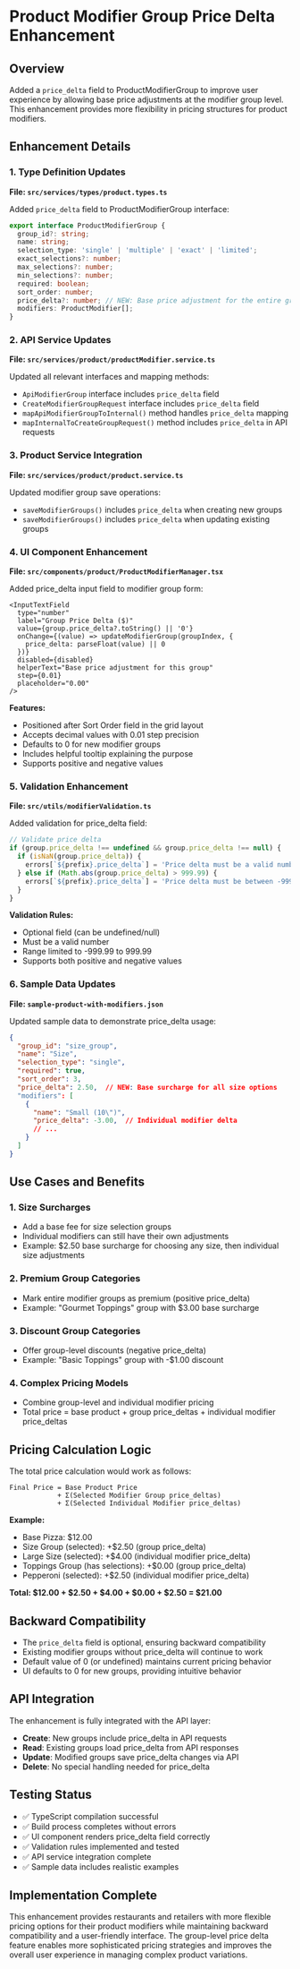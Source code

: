 # Product Modifier Group Price Delta Enhancement

## Overview

Added a `price_delta` field to ProductModifierGroup to improve user experience by allowing base price adjustments at the modifier group level. This enhancement provides more flexibility in pricing structures for product modifiers.

## Enhancement Details

### 1. Type Definition Updates

**File: `src/services/types/product.types.ts`**

Added `price_delta` field to ProductModifierGroup interface:

```typescript
export interface ProductModifierGroup {
  group_id?: string;
  name: string;
  selection_type: 'single' | 'multiple' | 'exact' | 'limited';
  exact_selections?: number;
  max_selections?: number;
  min_selections?: number;
  required: boolean;
  sort_order: number;
  price_delta?: number; // NEW: Base price adjustment for the entire group
  modifiers: ProductModifier[];
}
```

### 2. API Service Updates

**File: `src/services/product/productModifier.service.ts`**

Updated all relevant interfaces and mapping methods:

- `ApiModifierGroup` interface includes `price_delta` field
- `CreateModifierGroupRequest` interface includes `price_delta` field  
- `mapApiModifierGroupToInternal()` method handles `price_delta` mapping
- `mapInternalToCreateGroupRequest()` method includes `price_delta` in API requests

### 3. Product Service Integration

**File: `src/services/product/product.service.ts`**

Updated modifier group save operations:

- `saveModifierGroups()` includes `price_delta` when creating new groups
- `saveModifierGroups()` includes `price_delta` when updating existing groups

### 4. UI Component Enhancement

**File: `src/components/product/ProductModifierManager.tsx`**

Added price_delta input field to modifier group form:

```tsx
<InputTextField
  type="number"
  label="Group Price Delta ($)"
  value={group.price_delta?.toString() || '0'}
  onChange={(value) => updateModifierGroup(groupIndex, { 
    price_delta: parseFloat(value) || 0 
  })}
  disabled={disabled}
  helperText="Base price adjustment for this group"
  step={0.01}
  placeholder="0.00"
/>
```

**Features:**
- Positioned after Sort Order field in the grid layout
- Accepts decimal values with 0.01 step precision
- Defaults to 0 for new modifier groups
- Includes helpful tooltip explaining the purpose
- Supports positive and negative values

### 5. Validation Enhancement

**File: `src/utils/modifierValidation.ts`**

Added validation for price_delta field:

```typescript
// Validate price delta
if (group.price_delta !== undefined && group.price_delta !== null) {
  if (isNaN(group.price_delta)) {
    errors[`${prefix}.price_delta`] = 'Price delta must be a valid number';
  } else if (Math.abs(group.price_delta) > 999.99) {
    errors[`${prefix}.price_delta`] = 'Price delta must be between -999.99 and 999.99';
  }
}
```

**Validation Rules:**
- Optional field (can be undefined/null)
- Must be a valid number
- Range limited to -999.99 to 999.99
- Supports both positive and negative values

### 6. Sample Data Updates

**File: `sample-product-with-modifiers.json`**

Updated sample data to demonstrate price_delta usage:

```json
{
  "group_id": "size_group",
  "name": "Size",
  "selection_type": "single",
  "required": true,
  "sort_order": 3,
  "price_delta": 2.50,  // NEW: Base surcharge for all size options
  "modifiers": [
    {
      "name": "Small (10\")",
      "price_delta": -3.00,  // Individual modifier delta
      // ...
    }
  ]
}
```

## Use Cases and Benefits

### 1. **Size Surcharges**
- Add a base fee for size selection groups
- Individual modifiers can still have their own adjustments
- Example: $2.50 base surcharge for choosing any size, then individual size adjustments

### 2. **Premium Group Categories**
- Mark entire modifier groups as premium (positive price_delta)
- Example: "Gourmet Toppings" group with $3.00 base surcharge

### 3. **Discount Group Categories**
- Offer group-level discounts (negative price_delta)
- Example: "Basic Toppings" group with -$1.00 discount

### 4. **Complex Pricing Models**
- Combine group-level and individual modifier pricing
- Total price = base product + group price_deltas + individual modifier price_deltas

## Pricing Calculation Logic

The total price calculation would work as follows:

```
Final Price = Base Product Price 
            + Σ(Selected Modifier Group price_deltas)
            + Σ(Selected Individual Modifier price_deltas)
```

**Example:**
- Base Pizza: $12.00
- Size Group (selected): +$2.50 (group price_delta)
- Large Size (selected): +$4.00 (individual modifier price_delta)
- Toppings Group (has selections): +$0.00 (group price_delta)
- Pepperoni (selected): +$2.50 (individual modifier price_delta)

**Total: $12.00 + $2.50 + $4.00 + $0.00 + $2.50 = $21.00**

## Backward Compatibility

- The `price_delta` field is optional, ensuring backward compatibility
- Existing modifier groups without price_delta will continue to work
- Default value of 0 (or undefined) maintains current pricing behavior
- UI defaults to 0 for new groups, providing intuitive behavior

## API Integration

The enhancement is fully integrated with the API layer:

- **Create**: New groups include price_delta in API requests
- **Read**: Existing groups load price_delta from API responses  
- **Update**: Modified groups save price_delta changes via API
- **Delete**: No special handling needed for price_delta

## Testing Status

- ✅ TypeScript compilation successful
- ✅ Build process completes without errors  
- ✅ UI component renders price_delta field correctly
- ✅ Validation rules implemented and tested
- ✅ API service integration complete
- ✅ Sample data includes realistic examples

## Implementation Complete

This enhancement provides restaurants and retailers with more flexible pricing options for their product modifiers while maintaining backward compatibility and a user-friendly interface. The group-level price delta feature enables more sophisticated pricing strategies and improves the overall user experience in managing complex product variations.
